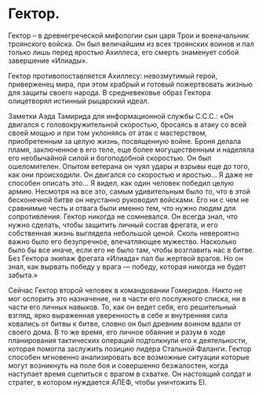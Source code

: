 # Гектор.

Гектор – в древнегреческой мифологии сын царя Трои и военачальник троянского войска. Он был величайшим из всех троянских воинов и пал только лишь перед яростью Ахиллеса, его смерть знаменует собой завершение «Илиады».

Гектор противопоставляется Ахиллесу: невозмутимый герой, приверженец мира, при этом храбрый и готовый пожертвовать жизнью для защиты своего народа. В средневековье образ Гектора олицетворял истинный рыцарский идеал.

Заметки Аэда Тамирида для информационной службы С.С.С.: «Он двигался с головокружительной скоростью, бросаясь в атаку со всей своей мощью и при том уклоняясь от атак с мастерством, приобретенным за целую жизнь, посвященную войне. Броня делала пламя, заключенное в его теле, еще более могущественным и наделяла его необычайной силой и богоподобной скоростью. Он был ошеломителен. Опытом ветерана он чуял удары и взрывы еще до того, как они происходили. Он двигался со скоростью и яростью... Я даже не способен описать это... Я видел, как один человек победил целую армию. Несмотря на все это, самым удивительным было то, что в этой бесконечной битве он неустанно руководил войсками. Его ни с чем не сравнимые честь и отвага были именно тем, что нужно людям для сопротивления. Гектор никогда не сомневался. Он всегда знал, что нужно сделать, чтобы защитить личный состав фрегата, и его собственная жизнь выглядела небольшой ценой. Сколь невероятно важно было его безупречное, впечатляющее мужество. Насколько было бы все иначе, если его не было там, чтобы возглавить нас в битве. Без Гектора экипаж фрегата «Илиада» пал бы жертвой врагов. Но он знал, как вырвать победу у врага — победу, которая никогда не будет забыта.»

Сейчас Гектор второй человек в командовании Гомеридов. Никто не мог оспорить это назначение, ни в части его послужного списка, ни в части его личных навыков. То, как он ведет себя, его решительный взгляд, ярко выраженная уверенность в себе и внутренняя сила ковались от битвы к битве, словно он был древним воином вдали от своего дома. В то же время, его личное обаяние и разум в ходе планирования тактических операций подтолкнули его к деятельности, которая помогла заслужить позицию лидера Стальной Фаланги. Гектор способен мгновенно анализировать все возможные ситуации которые могут возникнуть на поле боя и совершенно безжалостен, когда наступает время сцепиться с врагом в схватке. Он настоящий солдат и стратег, в котором нуждается АЛЕФ, чтобы уничтожить EI.